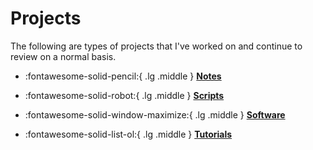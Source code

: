 # Projects

The following are types of projects that I've worked on and continue to review on a normal basis.

<div class="grid cards" markdown>

  - :fontawesome-solid-pencil:{ .lg .middle } __[Notes](notes.md)__

  - :fontawesome-solid-robot:{ .lg .middle } __[Scripts](scripts.md)__

  - :fontawesome-solid-window-maximize:{ .lg .middle } __[Software](software.md)__

  - :fontawesome-solid-list-ol:{ .lg .middle } __[Tutorials](tutorials.md)__

</div>
